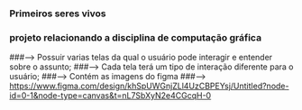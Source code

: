 ### Primeiros seres vivos

### projeto relacionando a disciplina de computação gráfica 

###--> Possuir varias telas da qual o usuário pode interagir e entender sobre o assunto;
###--> Cada tela terá um tipo de interação diferente para o usuário;
###--> Contém as imagens do figma 
###--> https://www.figma.com/design/khSpUWGnjZLl4UzCBPEYsj/Untitled?node-id=0-1&node-type=canvas&t=nL7SbXyN2e4CGcqH-0
